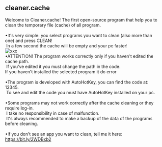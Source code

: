 ## cleaner.cache
Welcome to Cleaner.cache!
The first open-source program that help you to clean the temporary file (cache) of all program.<br>
<br>
•It's very simple: you select programs you want to clean (also more than one) and press CLEAN!<br>
 In a few second the cache will be empty and your pc faster!<br>
 ![xxx](https://user-images.githubusercontent.com/86716764/131656060-a064c22f-cf62-451c-98b5-71e0a1b125d5.png)
 <br>
•ATTENTION! The program works correctly only if you haven't edited the cache path.<br>
 If you've edited it you must change the path in the code.<br>
 If you haven't installed the selected program it do error<br>
 <br>
•The program is developed with AutoHotKey, you can find the code at: 12345.<br>
 To see and edit the code you must have AutoHotKey installed on your pc.<br>
 <br>
•Some programs may not work correctly after the cache cleaning or they require log-in.<br>
 I take no responsibility in case of malfunction.<br>
 It's always recommended to make a backup of the data of the programs before cleaning.<br>
 <br>
•If you don't see an app you want to clean, tell me it here: https://bit.ly/2WDBxb2<br>
